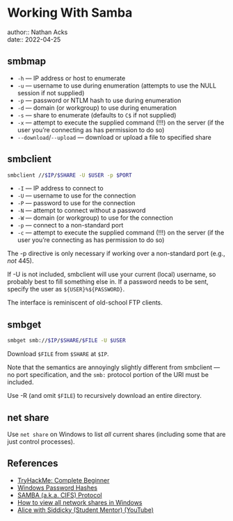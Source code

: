 # Working With Samba

author:: Nathan Acks  
date:: 2022-04-25

## smbmap

* `-h` — IP address or host to enumerate
* `-u` — username to use during enumeration (attempts to use the NULL session if not supplied)
* `-p` — password or NTLM hash to use during enumeration
* `-d` — domain (or workgroup) to use during enumeration
* `-s` — share to enumerate (defaults to `C$` if not supplied)
* `-x` — attempt to execute the supplied command (!!!) on the server (if the user you’re connecting as has permission to do so)
* `--download`/`--upload` — download or upload a file to specified share

## smbclient

```bash
smbclient //$IP/$SHARE -U $USER -p $PORT
```

* `-I` — IP address to connect to
* `-U` — username to use for the connection
* `-P` — password to use for the connection
* `-N` — attempt to connect without a password
* `-W` — domain (or workgroup) to use for the connection
* `-p` — connect to a non-standard port
* `-c` — attempt to execute the supplied command (!!!) on the server (if the user you’re connecting as has permission to do so)

The -p directive is only necessary if working over a non-standard port (e.g., *not* 445).

If -U is not included, smbclient will use your current (local) username, so probably best to fill something else in. If a password needs to be sent, specify the user as `${USER}%${PASSWORD}`.

The interface is reminiscent of old-school FTP clients.

## smbget

```bash
smbget smb://$IP/$SHARE/$FILE -U $USER
```

Download `$FILE` from `$SHARE` at `$IP`.

Note that the semantics are annoyingly slightly different from smbclient — no port specification, and the `smb:` protocol portion of the URI must be included.

Use -R (and omit `$FILE`) to recursively download an entire directory.

## net share

Use `net share` on Windows to list *all* current shares (including some that are just control processes).

## References

* [TryHackMe: Complete Beginner](tryhackme-complete-beginner.md)
* [Windows Password Hashes](windows-password-hashes.md)
* [SAMBA (a.k.a. CIFS) Protocol](samba.md)
* [How to view all network shares in Windows](https://www.computerhope.com/issues/ch000534.htm)
* [Alice with Siddicky (Student Mentor) (YouTube)](https://www.youtube.com/watch?v=Zma6Mk5bEI8)
